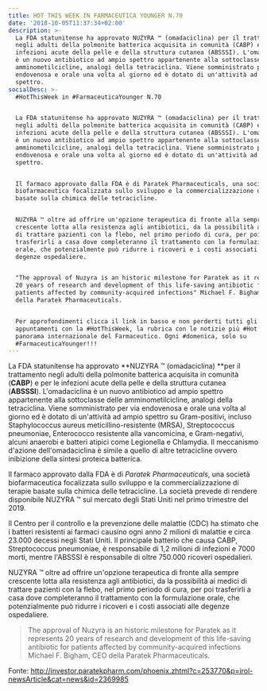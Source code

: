 ```yaml
---
title: HOT THIS WEEK IN FARMACEUTICA YOUNGER N.70
date: '2018-10-05T11:37:34+02:00'
description: >-
  La FDA statunitense ha approvato NUZYRA ™ (omadaciclina) per il trattamento
  negli adulti della polmonite batterica acquisita in comunità (CABP) e per le
  infezioni acute della pelle e della struttura cutanea (ABSSSI). L'omadaciclina
  è un nuovo antibiotico ad ampio spettro appartenente alla sottoclasse delle
  amminometilcicline, analogi della tetraciclina. Viene somministrato per via
  endovenosa e orale una volta al giorno ed è dotato di un'attività ad ampio
  spettro.
socialDesc: >-
  #HotThisWeek in #FarmaceuticaYounger N.70


  La FDA statunitense ha approvato NUZYRA ™ (omadaciclina) per il trattamento
  negli adulti della polmonite batterica acquisita in comunità (CABP) e per le
  infezioni acute della pelle e della struttura cutanea (ABSSSI). L'omadaciclina
  è un nuovo antibiotico ad ampio spettro appartenente alla sottoclasse delle
  amminometilcicline, analogi della tetraciclina. Viene somministrato per via
  endovenosa e orale una volta al giorno ed è dotato di un'attività ad ampio
  spettro.


  Il farmaco approvato dalla FDA è di Paratek Pharmaceuticals, una società
  biofarmaceutica focalizzata sullo sviluppo e la commercializzazione di terapie
  basate sulla chimica delle tetracicline. 


  NUZYRA ™ oltre ad offrire un'opzione terapeutica di fronte alla sempre
  crescente lotta alla resistenza agli antibiotici, da la possibilità ai medici
  di trattare pazienti con la flebo, nel primo periodo di cura, per poi
  trasferirli a casa dove completeranno il trattamento con la formulazione
  orale, che potenzialmente può ridurre i ricoveri e i costi associati alle
  degenze ospedaliere. 


  "The approval of Nuzyra is an historic milestone for Paratek as it represents
  20 years of research and development of this life-saving antibiotic for
  patients affected by community-acquired infections" Michael F. Bigham, CEO
  della Paratek Pharmaceuticals.


  Per approfondimenti clicca il link in basso e non perderti tutti gli
  appuntamenti con la #HotThisWeek, la rubrica con le notizie più #Hot sul
  panorama internazionale del Farmaceutico. Ogni #domenica, solo su
  #FarmaceuticaYounger!!!
---
```

La FDA statunitense ha approvato **NUZYRA ™ (omadaciclina) **per il trattamento negli adulti della polmonite batterica acquisita in comunità (**CABP**) e per le infezioni acute della pelle e della struttura cutanea (**ABSSSI**). L'omadaciclina è un nuovo antibiotico ad ampio spettro appartenente alla sottoclasse delle amminometilcicline, analogi della tetraciclina. Viene somministrato per via endovenosa e orale una volta al giorno ed è dotato di un'attività ad ampio spettro su Gram-positivi, incluso Staphylococcus aureus meticillino-resistente (MRSA), Streptococcus pneumoniae, Enterococco resistente alla vancomicina, e Gram-negativi, alcuni anaerobi e batteri atipici come Legionella e Chlamydia. Il meccanismo d'azione dell'omadaciclina è simile a quello di altre tetracicline ovvero inibizione della sintesi proteica batterica.

Il farmaco approvato dalla FDA è di _Paratek Pharmaceuticals_, una società biofarmaceutica focalizzata sullo sviluppo e la commercializzazione di terapie basate sulla chimica delle tetracicline. La società prevede di rendere disponibile NUZYRA ™ sul mercato degli Stati Uniti nel primo trimestre del 2019.

Il Centro per il controllo e la prevenzione delle malattie (CDC) ha stimato che i batteri resistenti ai farmaci causino ogni anno 2 milioni di malattie e circa 23.000 decessi negli Stati Uniti. Il principale batterio che causa CABP, Streptococcus pneumoniae, è responsabile di 1,2 milioni di infezioni e 7000 morti, mentre l'ABSSSI è responsabile di oltre 750.000 ricoveri ospedalieri. 

NUZYRA ™ oltre ad offrire un'opzione terapeutica di fronte alla sempre crescente lotta alla resistenza agli antibiotici, da la possibilità ai medici di trattare pazienti con la flebo, nel primo periodo di cura, per poi trasferirli a casa dove completeranno il trattamento con la formulazione orale, che potenzialmente può ridurre i ricoveri e i costi associati alle degenze ospedaliere. 

> The approval of Nuzyra is an historic milestone for Paratek as it represents 20 years of research and development of this life-saving antibiotic for patients affected by community-acquired infections Michael F. Bigham, CEO della Paratek Pharmaceuticals.

Fonte: http://investor.paratekpharm.com/phoenix.zhtml?c=253770&p=irol-newsArticle&cat=news&id=2369985
